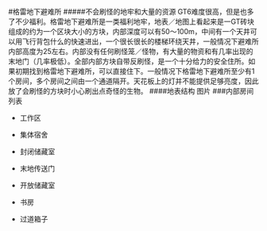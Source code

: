 #格雷地下避难所
#####不会刷怪的地牢和大量的资源
GT6难度很高，但是也多了不少福利。格雷地下避难所是一类福利地牢，地表／地图上看起来是一GT砖块组成的约为一个区块大小的方块，内部深度可以有50～100m，中间有一个天井可以用飞行背包什么的快速进出，一个很长很长的楼梯环绕天井，一般情况下避难所内部高度为25左右。内部没有任何刷怪笼／怪物，有大量的物资和有几率出现的末地门（几率极低）。全部内部方块自带反刷怪，是一个十分给力的安全住所。如果初期找到格雷地下避难所，可以直接住下。一般情况下格雷地下避难所至少有1个房间，多个房间之间由一个通道隔开。天花板上的灯并不能提供足够亮度，因此放了会刷怪的方块时小心刷出点奇怪的生物。
####地表结构
图片
###内部房间列表
 - 工作区
 
 - 集体宿舍
 
 - 封闭储藏室
 
 - 末地传送门
 
 - 开放储藏室
 
 - 书房
 
 - 过道箱子
 